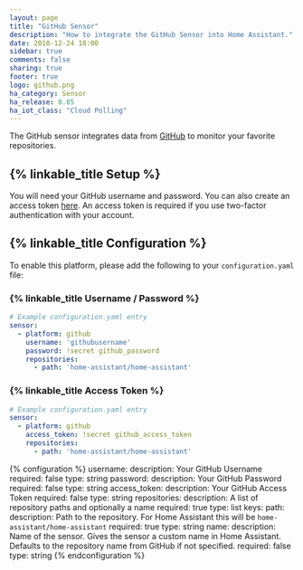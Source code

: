 ```yaml
---
layout: page
title: "GitHub Sensor"
description: "How to integrate the GitHub Sensor into Home Assistant."
date: 2018-12-24 18:00
sidebar: true
comments: false
sharing: true
footer: true
logo: github.png
ha_category: Sensor
ha_release: 0.85
ha_iot_class: "Cloud Polling"
---
```


The GitHub sensor integrates data from [GitHub](https://github.com/) to monitor your favorite repositories.

## {% linkable_title Setup %}

You will need your GitHub username and password. You can also create an access token [here](https://github.com/settings/tokens). An access token is required if you use two-factor authentication with your account.

## {% linkable_title Configuration %}

To enable this platform, please add the following to your `configuration.yaml` file:

### {% linkable_title Username / Password %}

```yaml
# Example configuration.yaml entry
sensor:
  - platform: github
    username: 'githubusername'
    password: !secret github_password
    repositories:
      - path: 'home-assistant/home-assistant'
```

### {% linkable_title Access Token %}

```yaml
# Example configuration.yaml entry
sensor:
  - platform: github
    access_token: !secret github_access_token
    repositories:
      - path: 'home-assistant/home-assistant'
```

{% configuration %}
username:
  description: Your GitHub Username
  required: false
  type: string
password:
  description: Your GitHub Password
  required: false
  type: string
access_token:
  description: Your GitHub Access Token
  required: false
  type: string
repositories:
  description: A list of repository paths and optionally a name
  required: true
  type: list
  keys:
    path:
      description: Path to the repository. For Home Assistant this will be `home-assistant/home-assistant`
      required: true
      type: string
    name:
      description: Name of the sensor. Gives the sensor a custom name in Home Assistant. Defaults to the repository name from GitHub if not specified.
      required: false
      type: string
{% endconfiguration %}
